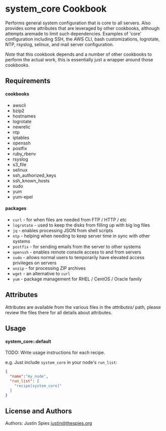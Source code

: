 system_core Cookbook
=======================
Performs general system configuration that is core to all servers. Also provides some attributes that are
leveraged by other cookbooks, although attempts aremade to limit such dependencies. Examples of 'core'
configuration including SSH, the AWS CLI, bash customizations, logrotate, NTP, rsyslog, selinux, and mail
server configuration.

*Note* that this cookbook depends and a number of other cookbooks to perform the actual work, this is
essentially just a wrapper around those cookbooks.

Requirements
------------
#### cookbooks
- awscli
- bzip2
- hostnames
- logrotate
- newrelic
- ntp
- iptables
- openssh
- postfix
- ruby_rbenv
- rsyslog
- s3_file
- selinux
- ssh_authorized_keys
- ssh_known_hosts
- sudo
- yum
- yum-epel

#### packages
- `curl` - for when files are needed from FTP / HTTP / etc
- `logrotate` - used to keep the disks from filling up with big log files
- `jq` - enables processing JSON from shell scripts
- `ntp` - helping when needing to keep server time in sync with other systems
- `postfix` - for sending emails from the server to other systems
- `openssh` - enables remote console access to and from servers
- `sudo` - allows normal users to temporarily have elevated access privileges on servers
- `unzip` - for processing ZIP archives
- `wget` - an alternative to `curl`
- `yum` - package management for RHEL / CentOS / Oracle family

Attributes
----------
Attributes are available from the various files in the _attributes/_ path, please review the files there
for all details about attributes.

Usage
-----
#### system_core::default
TODO: Write usage instructions for each recipe.

e.g.
Just include `system_core` in your node's `run_list`:

```json
{
  "name":"my_node",
  "run_list": [
    "recipe[system_core]"
  ]
}
```

License and Authors
-------------------
Authors: Justin Spies <justin@thespies.org>
